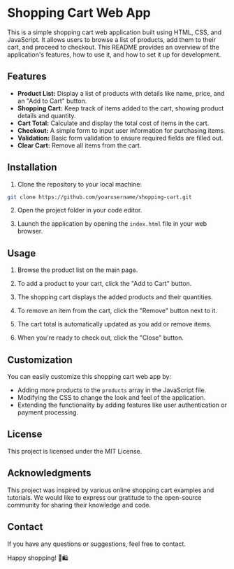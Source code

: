 # Shopping Cart Web App

This is a simple shopping cart web application built using HTML, CSS, and JavaScript. It allows users to browse a list of products, add them to their cart, and proceed to checkout. This README provides an overview of the application's features, how to use it, and how to set it up for development.

## Features

- **Product List:** Display a list of products with details like name, price, and an "Add to Cart" button.
- **Shopping Cart:** Keep track of items added to the cart, showing product details and quantity.
- **Cart Total:** Calculate and display the total cost of items in the cart.
- **Checkout:** A simple form to input user information for purchasing items.
- **Validation:** Basic form validation to ensure required fields are filled out.
- **Clear Cart:** Remove all items from the cart.

## Installation

1. Clone the repository to your local machine:

```bash
git clone https://github.com/yourusername/shopping-cart.git
```

2. Open the project folder in your code editor.

3. Launch the application by opening the `index.html` file in your web browser.

## Usage

1. Browse the product list on the main page.

2. To add a product to your cart, click the "Add to Cart" button.

3. The shopping cart displays the added products and their quantities.

4. To remove an item from the cart, click the "Remove" button next to it.

5. The cart total is automatically updated as you add or remove items.

6. When you're ready to check out, click the "Close" button.

## Customization

You can easily customize this shopping cart web app by:

- Adding more products to the `products` array in the JavaScript file.
- Modifying the CSS to change the look and feel of the application.
- Extending the functionality by adding features like user authentication or payment processing.

## License

This project is licensed under the MIT License. 

## Acknowledgments

This project was inspired by various online shopping cart examples and tutorials. We would like to express our gratitude to the open-source community for sharing their knowledge and code.

## Contact

If you have any questions or suggestions, feel free to contact.

Happy shopping! 🛒🛍️
